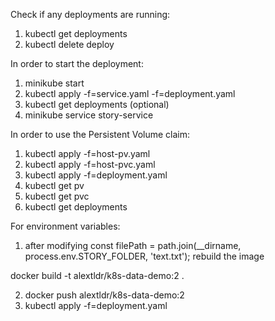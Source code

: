 Check if any deployments are running:

1. kubectl get deployments
2. kubectl delete deploy <name of deployment>

In order to start the deployment:

1. minikube start
2. kubectl apply -f=service.yaml -f=deployment.yaml
3. kubectl get deployments (optional)
4. minikube service story-service

In order to use the Persistent Volume claim:

1. kubectl apply -f=host-pv.yaml
2. kubectl apply -f=host-pvc.yaml
3. kubectl apply -f=deployment.yaml
4. kubectl get pv 
5. kubectl get pvc
6. kubectl get deployments

For environment variables:

1. after modifying const filePath = path.join(__dirname, process.env.STORY_FOLDER, 'text.txt'); rebuild the image

docker build -t alextldr/k8s-data-demo:2 .

2. docker push alextldr/k8s-data-demo:2
3. kubectl apply -f=deployment.yaml